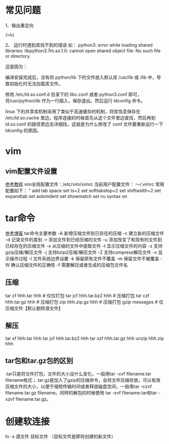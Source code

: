 # 常见问题
1、输出重定向
```shell
2>&1
```

2、 运行时遇到库找不到的错误
如：
  python3: error while loading shared libraries: libpython3.7m.so.1.0: cannot open shared object file: No such file or directory.

这是因为：

编译安装完成后，没有将 python/lib 下的文件放入默认库 /usr/lib 或 /lib 中，导致初始化时无法加载库文件。

修改 /etc/ld.so.conf.d 目录下的 libc.conf 或者 python3.conf 即可，将/usr/python/lib 作为一行插入，保存退出。然后运行 ldconfig 命令。

linux 下的共享库机制采用了类似于高速缓存的机制，将库信息保存在 /etc/ld.so.cache 里边，程序连接的时候首先从这个文件里边查找，然后再到 ld.so.conf 的路径里边去详细找，这就是为什么修改了 conf 文件要重新运行一下 ldconfig 的原因。

# vim 
## vim配置文件设置
[参考教程](https://www.cnblogs.com/wenxingxu/p/9510796.html)
vim全局配置文件：/etc/vim/vimrc
当前用户配置文件： ～/.vimrc
常用配置如下：
" add tab space
set ts=2
set softtabstop=2
set shiftwidth=2
set expandtab
set autoindent
set showmatch
set nu
syntax on
 
# tar命令
[参考博客](https://www.cnblogs.com/ftl1012/p/9255795.html)
tar命令主要参数
-A 新增压缩文件到已存在的压缩
-c 建立新的压缩文件
-d 记录文件的差别
-r 添加文件到已经压缩的文件
-u 添加改变了和现有的文件到已经存在的压缩文件
-x 从压缩的文件中提取文件
-t 显示压缩文件的内容
-z 支持gzip压缩/解压文件
-j 支持bzip2压缩/解压文件
-Z 支持compress解压文件
-v 显示操作过程
-l 文件系统边界设置
-k 保留原有文件不覆盖
-m 保留文件不被覆盖
-W 确认压缩文件的正确性
-f 需要解压或者生成的压缩包文件名

## 压缩
tar cf hhh.tar hhh         # 仅仅打包
tar jcf hhh.tar.bz2 hhh    # 压缩打包
tar czf hhh.tar.gz hhh     # 压缩打包
zip hhh.zip.gz hhh         # 压缩打包
gzip messages              # 仅压缩文件【默认删除源文件】

## 解压
tar xf hhh.tar hhh
tar jxf hhh.tar.bz2 hhh
tar xzf hhh.tar.gz hhh
unzip hhh.zip hhh

## tar包和tar.gz包的区别
.tar只是将文件打包，文件的大小没什么变化，一般用tar -cvf filename.tar filename格式；.tar.gz是加入了gzip的压缩命令，会将文件压缩存放，可以有效压缩文件的大小，以便于缩短传输时间或者释放磁盘空间，一般用tar -czvf filename.tar.gz filename。同样的解包的时候使用 tar -xvf filename.tar和tar -xzvf filename.tar.gz。

# 创建软连接
ln -s 源文件 目标文件 （目标文件是即将创建的新文件）